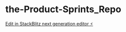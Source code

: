 # the-Product-Sprints_Repo

[Edit in StackBlitz next generation editor ⚡️](https://stackblitz.com/~/github.com/akshaykv2103/the-Product-Sprints_Repo)